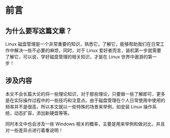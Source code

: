 # 前言

## 为什么要写这篇文章？

Linux 磁盘管理是一个非常重要的知识，熟悉它，了解它，能够帮助我们在日常工作中解决一些不必要的麻烦，同时，对于 Linux 爱好者而言，装机第一步就需要了解它，可以说，学好磁盘管理的相关知识，才是在 Linux 世界中遨游的第一步！

## 涉及内容

本文不会长篇大论的将一些理论知识，对于那些理论，只要做一些了解即可，更多是在实际操作过程中的一些技巧和注意点。由于磁盘管理在个人日常使用中使用的频率并不是很高，所以本文就以一些特殊的场景来举例，如安装 Linux 操作系统，动态扩容，添加新硬盘等等。

同时本文中也会涉及一些 Windows 相关的概率，主要是用来举例和做对比，并且对一些差异点进行着重说明！
